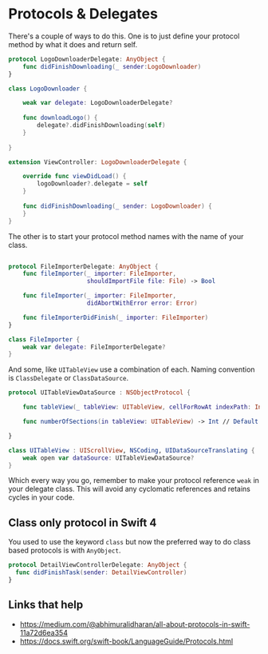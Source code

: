 # Protocols & Delegates

There's a couple of ways to do this. One is to just define your protocol method by what it does and return self.

```swift
protocol LogoDownloaderDelegate: AnyObject {
    func didFinishDownloading(_ sender:LogoDownloader)
} 

class LogoDownloader {

    weak var delegate: LogoDownloaderDelegate?
    
    func downloadLogo() {
    	delegate?.didFinishDownloading(self)
    }
    
} 

extension ViewController: LogoDownloaderDelegate {

    override func viewDidLoad() {
        logoDownloader?.delegate = self
    }
    
    func didFinishDownloading(_ sender: LogoDownloader) {
    } 
}

```

The other is to start your protocol method names with the name of your class.

```swift

protocol FileImporterDelegate: AnyObject {
    func fileImporter(_ importer: FileImporter,
                      shouldImportFile file: File) -> Bool

    func fileImporter(_ importer: FileImporter,
                      didAbortWithError error: Error)

    func fileImporterDidFinish(_ importer: FileImporter)
}

class FileImporter {
    weak var delegate: FileImporterDelegate?
}
```

And some, like `UITableView` use a combination of each. Naming convention is `ClassDelegate` or `ClassDataSource`.

```swift
protocol UITableViewDataSource : NSObjectProtocol {

    func tableView(_ tableView: UITableView, cellForRowAt indexPath: IndexPath) -> UITableViewCell

    func numberOfSections(in tableView: UITableView) -> Int // Default is 1 if not implemented

}

class UITableView : UIScrollView, NSCoding, UIDataSourceTranslating {
	weak open var dataSource: UITableViewDataSource?
}
```

Which every way you go, remember to make your protocol reference `weak` in your delegate class. This will avoid any cyclomatic references and retains cycles in your code.

## Class only protocol in Swift 4

You used to use the keyword `class` but now the preferred way to do class based protocols is with `AnyObject`.

```swift
protocol DetailViewControllerDelegate: AnyObject {
  func didFinishTask(sender: DetailViewController)
}
```


## Links that help
* https://medium.com/@abhimuralidharan/all-about-protocols-in-swift-11a72d6ea354
* https://docs.swift.org/swift-book/LanguageGuide/Protocols.html


